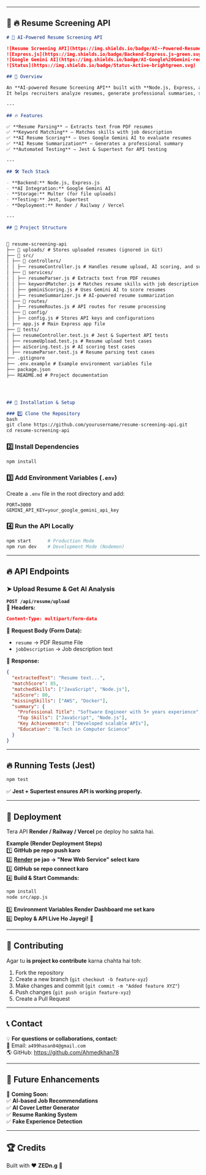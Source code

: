 

---

## 📌 **🔥 Resume Screening API**

```md
# 🚀 AI-Powered Resume Screening API

![Resume Screening API](https://img.shields.io/badge/AI--Powered-Resume%20Screening-blue.svg)
![Express.js](https://img.shields.io/badge/Backend-Express.js-green.svg)
![Google Gemini AI](https://img.shields.io/badge/AI-Google%20Gemini-red.svg)
![Status](https://img.shields.io/badge/Status-Active-brightgreen.svg)

## 📌 Overview

An **AI-powered Resume Screening API** built with **Node.js, Express, and Google Gemini AI**.  
It helps recruiters analyze resumes, generate professional summaries, score candidates, and suggest missing skills.

---

## 🔥 Features

✅ **Resume Parsing** – Extracts text from PDF resumes  
✅ **Keyword Matching** – Matches skills with job description  
✅ **AI Resume Scoring** – Uses Google Gemini AI to evaluate resumes  
✅ **AI Resume Summarization** – Generates a professional summary  
✅ **Automated Testing** – Jest & Supertest for API testing

---

## 🛠️ Tech Stack

- **Backend:** Node.js, Express.js
- **AI Integration:** Google Gemini AI
- **Storage:** Multer (for file uploads)
- **Testing:** Jest, Supertest
- **Deployment:** Render / Railway / Vercel

---

## 📂 Project Structure


📂 resume-screening-api
├── 📂 uploads/ # Stores uploaded resumes (ignored in Git)
├── 📂 src/
│ ├── 📂 controllers/  
│ │ ├── resumeController.js # Handles resume upload, AI scoring, and summarization
│ ├── 📂 services/
│ │ ├── resumeParser.js # Extracts text from PDF resumes
│ │ ├── keywordMatcher.js # Matches resume skills with job description
│ │ ├── geminiScoring.js # Uses Gemini AI to score resumes
│ │ ├── resumeSummarizer.js # AI-powered resume summarization
│ ├── 📂 routes/
│ │ ├── resumeRoutes.js # API routes for resume processing
│ ├── 📂 config/
│ │ ├── config.js # Stores API keys and configurations
│ ├── app.js # Main Express app file
├── 📂 tests/
│ ├── resumeController.test.js # Jest & Supertest API tests
│ ├── resumeUpload.test.js # Resume upload test cases
│ ├── aiScoring.test.js # AI scoring test cases
│ ├── resumeParser.test.js # Resume parsing test cases
├── .gitignore
├── .env.example # Example environment variables file
├── package.json
├── README.md # Project documentation




## 🔧 Installation & Setup

### 1️⃣ Clone the Repository
bash
git clone https://github.com/yourusername/resume-screening-api.git
cd resume-screening-api
````

### 2️⃣ Install Dependencies

```bash
npm install
```

### 3️⃣ Add Environment Variables (`.env`)

Create a `.env` file in the root directory and add:

```env
PORT=3000
GEMINI_API_KEY=your_google_gemini_api_key
```

### 4️⃣ Run the API Locally

```bash
npm start      # Production Mode
npm run dev    # Development Mode (Nodemon)
```

---

## 🔥 API Endpoints

### ➤ **Upload Resume & Get AI Analysis**

**`POST /api/resume/upload`**  
📌 **Headers:**

```json
Content-Type: multipart/form-data
```

📌 **Request Body (Form Data):**

- `resume` → PDF Resume File
- `jobDescription` → Job description text

📌 **Response:**

```json
{
  "extractedText": "Resume text...",
  "matchScore": 85,
  "matchedSkills": ["JavaScript", "Node.js"],
  "aiScore": 80,
  "missingSkills": ["AWS", "Docker"],
  "summary": {
    "Professional Title": "Software Engineer with 5+ years experience",
    "Top Skills": ["JavaScript", "Node.js"],
    "Key Achievements": ["Developed scalable APIs"],
    "Education": "B.Tech in Computer Science"
  }
}
```

---

## 🔥 Running Tests (Jest)

```bash
npm test
```

✅ **Jest + Supertest ensures API is working properly.**

---

## 🚀 Deployment

Tera API **Render / Railway / Vercel** pe deploy ho sakta hai.

**Example (Render Deployment Steps)**  
1️⃣ **GitHub pe repo push karo**  
2️⃣ **[Render](https://render.com/) pe jao → "New Web Service" select karo**  
3️⃣ **GitHub se repo connect karo**  
4️⃣ **Build & Start Commands:**

```bash
npm install
node src/app.js
```

5️⃣ **Environment Variables Render Dashboard me set karo**  
6️⃣ **Deploy & API Live Ho Jayegi!** 🚀

---

## 🤝 Contributing

Agar tu **is project ko contribute** karna chahta hai toh:

1. Fork the repository
2. Create a new branch (`git checkout -b feature-xyz`)
3. Make changes and commit (`git commit -m "Added feature XYZ"`)
4. Push changes (`git push origin feature-xyz`)
5. Create a Pull Request

---

## 📞 Contact

💡 **For questions or collaborations, contact:**  
📧 Email: `a499hasan04@gmail.com`  
🌎 GitHub: https://github.com/Ahmedkhan78 

---

## 🎯 Future Enhancements

🚀 **Coming Soon:**  
✅ **AI-based Job Recommendations**  
✅ **AI Cover Letter Generator**  
✅ **Resume Ranking System**  
✅ **Fake Experience Detection**

---

## 🏆 Credits

Built with ❤️ **ZEDn.g** 🚀

```

```
